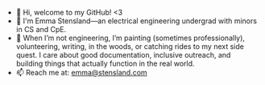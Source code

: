 - 👋 Hi, welcome to my GitHub! <3
- 🚀 I'm Emma Stensland—an electrical engineering undergrad with minors in CS and CpE.
- 👀 When I’m not engineering, I’m painting (sometimes professionally), volunteering, writing, in the woods, or catching rides to my next side quest. I care about good documentation, inclusive outreach, and building things that actually function in the real world.
- 📫 Reach me at: emma@stensland.com 

<!---
✨ hey... ✨ why you looking here go back!!
--->
